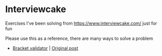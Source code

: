 # Interviewcake
Exercises I've been solving from https://www.interviewcake.com/ just for fun 

Please use this as a reference, there are many ways to solve a problem

* [Bracket validator](bracket_validator.py) | [Original post](https://www.interviewcake.com/question/python3/bracket-validator)
